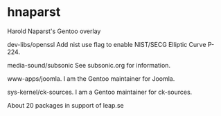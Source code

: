 hnaparst
=========

Harold Naparst's Gentoo overlay

dev-libs/openssl  Add nist use flag to enable NIST/SECG Elliptic Curve P-224.

media-sound/subsonic See subsonic.org for information.

www-apps/joomla.  I am the Gentoo maintainer for Joomla.

sys-kernel/ck-sources.  I am a Gentoo maintainer for ck-sources.

About 20 packages in support of leap.se

